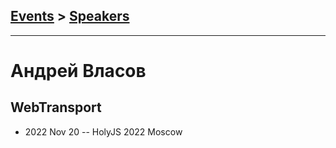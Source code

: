 ## [Events](../README.md) > [Speakers](../speakers.md)
---

# Андрей Власов

## WebTransport
- 2022 Nov 20 -- HolyJS 2022 Moscow    
